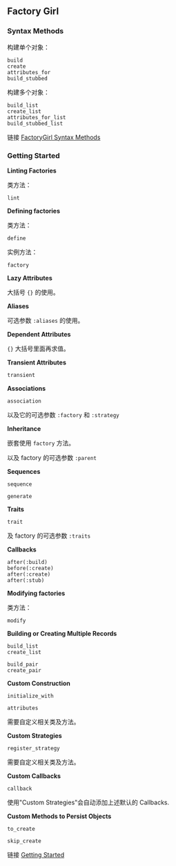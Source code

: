 ## Factory Girl

### Syntax Methods

构建单个对象：

```
build
create
attributes_for
build_stubbed
```

构建多个对象：

```
build_list
create_list
attributes_for_list
build_stubbed_list
```

链接 [FactoryGirl Syntax Methods](http://www.rubydoc.info/github/thoughtbot/factory_girl/FactoryGirl/Syntax/Methods)

### Getting Started

**Linting Factories**

类方法：

```
lint
```

**Defining factories**

类方法：

```
define
```

实例方法：

```
factory
```

**Lazy Attributes**

大括号 `{}` 的使用。

**Aliases**

可选参数 `:aliases` 的使用。

**Dependent Attributes**

`{}` 大括号里面再求值。

**Transient Attributes**

```ruby
transient
```

**Associations**

```
association
```

以及它的可选参数 `:factory` 和 `:strategy`

**Inheritance**

嵌套使用 `factory` 方法。

以及 factory 的可选参数 `:parent`

**Sequences**

```
sequence

generate
```

**Traits**

```
trait
```

及 factory 的可选参数 `:traits`

**Callbacks**

```
after(:build)
before(:create)
after(:create)
after(:stub)
```

**Modifying factories**

类方法：

```
modify
```

**Building or Creating Multiple Records**

```
build_list
create_list

build_pair
create_pair
```

**Custom Construction**

```
initialize_with

attributes
```

需要自定义相关类及方法。

**Custom Strategies**

```
register_strategy
```

需要自定义相关类及方法。

**Custom Callbacks**

```
callback
```

使用"Custom Strategies"会自动添加上述默认的 Callbacks.

**Custom Methods to Persist Objects**

```
to_create

skip_create
```

链接 [Getting Started](http://www.rubydoc.info/gems/factory_girl/file/GETTING_STARTED.md)
